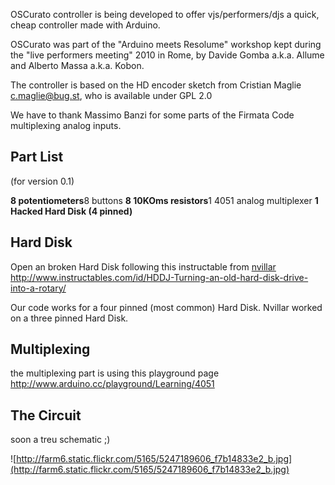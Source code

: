 OSCurato controller is being developed to offer vjs/performers/djs a quick, cheap controller made with Arduino.

OSCurato was part of the "Arduino meets Resolume" workshop kept during the "live performers meeting" 2010 in Rome, by Davide Gomba a.k.a. Allume and Alberto Massa a.k.a. Kobon.

The controller is based on the HD encoder sketch from Cristian Maglie <c.maglie@bug.st>, who is available under GPL 2.0

We have to thank Massimo Banzi for some parts of the Firmata Code multiplexing analog inputs.

## Part List ##
(for version 0.1)

**8 potentiometers**8 buttons
**8 10KOms resistors**1 4051 analog multiplexer
**1 Hacked Hard Disk (4 pinned)**

## Hard Disk ##

Open an broken Hard Disk following this instructable from [nvillar](nvillar.md)
http://www.instructables.com/id/HDDJ-Turning-an-old-hard-disk-drive-into-a-rotary/

Our code works for a four pinned (most common) Hard Disk.
Nvillar worked on a three pinned Hard Disk.

## Multiplexing ##

the multiplexing part is using this playground page
http://www.arduino.cc/playground/Learning/4051

## The Circuit ##

soon a treu schematic ;)

![http://farm6.static.flickr.com/5165/5247189606_f7b14833e2_b.jpg](http://farm6.static.flickr.com/5165/5247189606_f7b14833e2_b.jpg)